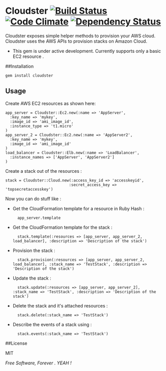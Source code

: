 # Cloudster [![Build Status](https://travis-ci.org/emilsoman/cloudster.png)](https://travis-ci.org/emilsoman/cloudster) [![Code Climate](https://codeclimate.com/badge.png)](https://codeclimate.com/github/emilsoman/cloudster) [![Dependency Status](https://gemnasium.com/emilsoman/cloudster.png)](https://gemnasium.com/emilsoman/cloudster)

Cloudster exposes simple helper methods to provision your AWS cloud.
Cloudster uses the AWS APIs to provision stacks on Amazon Cloud.


- This gem is under active development. Currently supports only a basic EC2 resource .

##Installation

    gem install cloudster

## Usage

Create AWS EC2 resources as shown here:

    app_server = Cloudster::Ec2.new(:name => 'AppServer',
      :key_name => 'mykey',
      :image_id => 'ami_image_id',
      :instance_type => 't1.micro'
    )
    app_server_2 = Cloudster::Ec2.new(:name => 'AppServer2',
      :key_name => 'mykey',
      :image_id => 'ami_image_id'
    )
    load_balancer = Cloudster::Elb.new(:name => 'LoadBalancer',
      :instance_names => ['AppServer', 'AppServer2']
    )

Create a stack out of the resources :

    stack = Cloudster::Cloud.new(:access_key_id => 'accesskeyid',
                                :secret_access_key => 'topsecretaccesskey')
Now you can do stuff like :

- Get the CloudFormation template for a resource in Ruby Hash :
    
        app_server.template
- Get the CloudFormation template for the stack :
    
        stack.template(:resources => [app_server, app_server_2, load_balancer], :description => 'Description of the stack')
    
- Provision the stack :

        stack.provision(:resources => [app_server, app_server_2, load_balancer], :stack_name => 'TestStack', :description => 'Description of the stack')

- Update the stack :

        stack.update(:resources => [app_server, app_server_2], :stack_name => 'TestStack', :description => 'Description of the stack')

- Delete the stack and it's attached resources :

        stack.delete(:stack_name => 'TestStack')

- Describe the events of a stack using :

        stack.events(:stack_name => 'TestStack')



##License

MIT

*Free Software, Forever . YEAH !*
